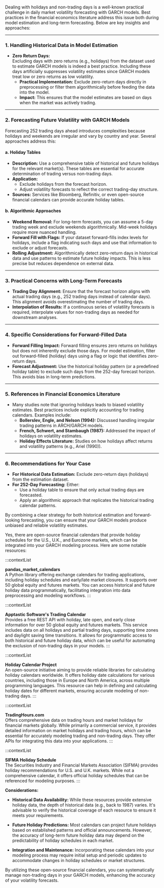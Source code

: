 Dealing with holidays and non-trading days is a well-known practical challenge in daily market volatility forecasting with GARCH models. Best practices in the financial economics literature address this issue both during model estimation and long-term forecasting. Below are key insights and approaches:

---

### 1. **Handling Historical Data in Model Estimation**
   - **Zero Return Days:**  
     Excluding days with zero returns (e.g., holidays) from the dataset used to estimate GARCH models is indeed a best practice. Including these days artificially suppresses volatility estimates since GARCH models treat low or zero returns as low volatility.
     - **Practical Implementation:** Exclude zero-return days directly in preprocessing or filter them algorithmically before feeding the data into the model.
     - **Impact:** This ensures that the model estimates are based on days when the market was actively trading.

---

### 2. **Forecasting Future Volatility with GARCH Models**
   Forecasting 252 trading days ahead introduces complexities because holidays and weekends are irregular and vary by country and year. Several approaches address this:

   #### a. **Holiday Tables**
   - **Description:** Use a comprehensive table of historical and future holidays for the relevant market(s). These tables are essential for accurate determination of trading versus non-trading days.
   - **Application:**
     - Exclude holidays from the forecast horizon.
     - Adjust volatility forecasts to reflect the correct trading-day structure.
   - **Sources:** Services like Bloomberg, Refinitiv, or even open-source financial calendars can provide accurate holiday tables.

   #### b. **Algorithmic Approaches**
   - **Weekend Removal:** For long-term forecasts, you can assume a 5-day trading week and exclude weekends algorithmically. Mid-week holidays require more nuanced handling.
   - **Forward Fill with Flags:** If your dataset forward-fills index levels for holidays, include a flag indicating such days and use that information to exclude or adjust forecasts.
   - **Rolling Adjustment:** Algorithmically detect zero-return days in historical data and use patterns to estimate future holiday impacts. This is less precise but reduces dependence on external data.

---

### 3. **Practical Concerns with Long-Term Forecasts**
   - **Trading Day Alignment:** Ensure that the forecast horizon aligns with actual trading days (e.g., 252 trading days instead of calendar days). This alignment avoids overestimating the number of trading days.
   - **Interpolation of Results:** If a continuous series of volatility forecasts is required, interpolate values for non-trading days as needed for downstream analyses.

---

### 4. **Specific Considerations for Forward-Filled Data**
   - **Forward Filling Impact:** Forward filling ensures zero returns on holidays but does not inherently exclude those days. For model estimation, filter out forward-filled (holiday) days using a flag or logic that identifies zero-return days.
   - **Forecast Adjustment:** Use the historical holiday pattern (or a predefined holiday table) to exclude such days from the 252-day forecast horizon. This avoids bias in long-term predictions.

---

### 5. **References in Financial Economics Literature**
   - Many studies note that ignoring holidays leads to biased volatility estimates. Best practices include explicitly accounting for trading calendars. Examples include:
     - **Bollerslev, Engle, and Nelson (1994):** Discussed handling irregular trading patterns in ARCH/GARCH models.
     - **French, Schwert, and Stambaugh (1987):** Addressed the impact of holidays on volatility estimates.
     - **Holiday Effects Literature:** Studies on how holidays affect returns and volatility patterns (e.g., Ariel (1990)).

---

### 6. **Recommendations for Your Case**
   - **For Historical Data Estimation:** Exclude zero-return days (holidays) from the estimation dataset.
   - **For 252-Day Forecasting:** Either:
     - Use a holiday table to ensure that only actual trading days are forecasted.
     - Apply an algorithmic approach that replicates the historical trading calendar patterns.

By combining a clear strategy for both historical estimation and forward-looking forecasting, you can ensure that your GARCH models produce unbiased and reliable volatility estimates.

Yes, there are open-source financial calendars that provide holiday schedules for the U.S., U.K., and Eurozone markets, which can be integrated into your GARCH modeling process. Here are some notable resources:

:::contextList

**pandas_market_calendars**  
A Python library offering exchange calendars for trading applications, including holiday schedules and early/late market closures. It supports over 50 global equity and futures markets. You can access historical and future holiday data programmatically, facilitating integration into data preprocessing and modeling workflows. 
:::

:::contextList

**Apptastic Software's Trading Calendar**  
Provides a free REST API with holiday, late open, and early close information for over 50 global equity and futures markets. This service includes data on all holidays and partial trading days, supporting time zones and daylight saving time transitions. It allows for programmatic access to both historical and future holiday data, which can be useful for automating the exclusion of non-trading days in your models. 
:::

:::contextList

**Holiday Calendar Project**  
An open-source initiative aiming to provide reliable libraries for calculating holiday calendars worldwide. It offers holiday date calculations for various countries, including those in Europe and North America, across multiple programming languages. This resource can help in defining and calculating holiday dates for different markets, ensuring accurate modeling of non-trading days. 
:::

:::contextList

**TradingHours.com**  
Offers comprehensive data on trading hours and market holidays for financial markets globally. While primarily a commercial service, it provides detailed information on market holidays and trading hours, which can be essential for accurately modeling trading and non-trading days. They offer APIs for integrating this data into your applications. 
:::

:::contextList

**SIFMA Holiday Schedule**  
The Securities Industry and Financial Markets Association (SIFMA) provides holiday recommendations for U.S. and U.K. markets. While not a comprehensive calendar, it offers official holiday schedules that can be referenced for modeling purposes. 
:::

**Considerations:**

- **Historical Data Availability:** While these resources provide extensive holiday data, the depth of historical data (e.g., back to 1987) varies. It's advisable to verify the historical coverage of each resource to ensure it meets your requirements.

- **Future Holiday Predictions:** Most calendars can project future holidays based on established patterns and official announcements. However, the accuracy of long-term future holiday data may depend on the predictability of holiday schedules in each market.

- **Integration and Maintenance:** Incorporating these calendars into your modeling process may require initial setup and periodic updates to accommodate changes in holiday schedules or market structures.

By utilizing these open-source financial calendars, you can systematically manage non-trading days in your GARCH models, enhancing the accuracy of your volatility forecasts. 